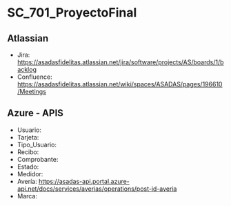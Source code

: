 # SC_701_ProyectoFinal

## Atlassian
* Jira: https://asadasfidelitas.atlassian.net/jira/software/projects/AS/boards/1/backlog
* Confluence: https://asadasfidelitas.atlassian.net/wiki/spaces/ASADAS/pages/196610/Meetings

## Azure - APIS
* Usuario: 
* Tarjeta: 
* Tipo_Usuario: 
* Recibo: 
* Comprobante: 
* Estado: 
* Medidor: 
* Avería: https://asadas-api.portal.azure-api.net/docs/services/averias/operations/post-id-averia
* Marca: 
